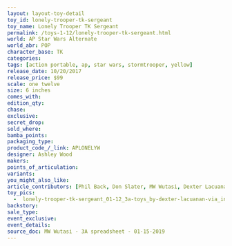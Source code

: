 ```yaml
---
layout: layout-toy-detail 
toy_id: lonely-trooper-tk-sergeant
toy_name: Lonely Trooper TK Sergeant
permalink: /toys-1-12/lonely-trooper-tk-sergeant.html
world: AP Star Wars Alternate
world_abr: POP
character_base: TK
categories: 
tags: [action portable, ap, star wars, stormtrooper, yellow] 
release_date: 10/20/2017
release_price: $99 
scale: one twelve
size: 6 inches
comes_with: 
edition_qty: 
chase: 
exclusive: 
secret_drop: 
sold_where: 
bamba_points: 
packaging_type: 
product_code_/_link: APLONELYW
designer: Ashley Wood
makers: 
points_of_articulation: 
variants: 
you_might_also_like: 
article_contributors: [Phil Back, Don Slater, MW Wutasi, Dexter Lacuanan]
toy_pics: 
  -  lonely-trooper-tk-sergeant_01-12_3a-toys_by-dexter-lacuanan-via_instagram.jpg
backstory: 
sale_type: 
event_exclusive: 
event_details: 
source_doc: MW Wutasi - 3A spreadsheet - 01-15-2019
---
```

